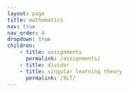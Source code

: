 ```yaml
---
layout: page
title: mathematics
nav: true
nav_order: 4
dropdown: true
children: 
    - title: assignments
      permalink: /assignments/
    - title: divider
    - title: singular learning theory
      permalink: /SLT/
---
```

